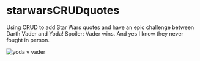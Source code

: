 # starwarsCRUDquotes
Using CRUD to add Star Wars quotes and have an epic challenge between Darth Vader and Yoda!
Spoiler: Vader wins.  And yes I know they never fought in person.

![yoda v vader](https://static1.cbrimages.com/wordpress/wp-content/uploads/2021/11/yoda-and-darth-vader.jpg?q=50&fit=contain&w=750&h=&dpr=1.5)
